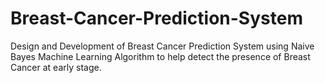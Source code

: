 # Breast-Cancer-Prediction-System
Design and Development of Breast Cancer Prediction System using Naive Bayes Machine Learning Algorithm to help detect the presence of Breast Cancer at early stage.

